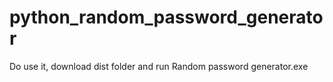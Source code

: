 # python_random_password_generator
Do use it, download dist folder and run Random password generator.exe
